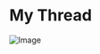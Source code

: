 # My Thread

![Image](https://personal-platform.s3.us-east-2.amazonaws.com/device-2020-06-26-133348.png)
 
